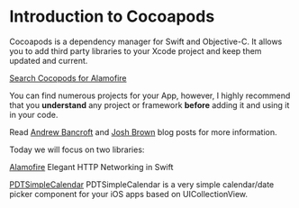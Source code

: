 # Introduction to Cocoapods

Cocoapods is a dependency manager for Swift and Objective-C. It allows you to add third party libraries to your Xcode project and keep them updated and current.

[Search Cocopods for Alamofire](https://cocoapods.org/?q=alamofire)

You can find numerous projects for your App, however, I highly recommend that you **understand** any project or framework **before** adding it and using it in your code.

Read [Andrew Bancroft](https://www.andrewcbancroft.com/2015/10/27/considerations-for-choosing-3rd-party-swift-libraries/) and [Josh Brown](http://roadfiresoftware.com/2014/10/what-third-party-libraries-do-you-use-for-ios-development/) blog posts for more information.

Today we will focus on two libraries:

[Alamofire](https://github.com/Alamofire) 
Elegant HTTP Networking in Swift

[PDTSimpleCalendar](https://cocoapods.org/pods/PDTSimpleCalendar)
PDTSimpleCalendar is a very simple calendar/date picker component for your iOS apps based on UICollectionView.

 
 
